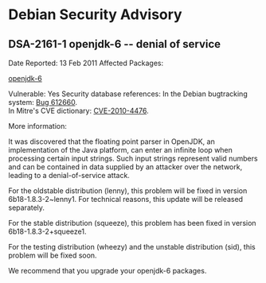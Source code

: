 
Debian Security Advisory
========================


DSA-2161-1 openjdk-6 -- denial of service
-----------------------------------------



Date Reported:
13 Feb 2011
Affected Packages:

[openjdk-6](https://packages.debian.org/src:openjdk-6)

Vulnerable:
Yes
Security database references:
In the Debian bugtracking system: [Bug 612660](https://bugs.debian.org/cgi-bin/bugreport.cgi?bug=612660).  
In Mitre's CVE dictionary: [CVE-2010-4476](https://security-tracker.debian.org/tracker/CVE-2010-4476).  

More information:

It was discovered that the floating point parser in OpenJDK, an
implementation of the Java platform, can enter an infinite loop when
processing certain input strings. Such input strings represent valid
numbers and can be contained in data supplied by an attacker over the
network, leading to a denial-of-service attack.


For the oldstable distribution (lenny), this problem will be fixed in
version 6b18-1.8.3-2~lenny1. For technical reasons, this update will
be released separately.


For the stable distribution (squeeze), this problem has been fixed in
version 6b18-1.8.3-2+squeeze1.


For the testing distribution (wheezy) and the unstable distribution
(sid), this problem will be fixed soon.


We recommend that you upgrade your openjdk-6 packages.





